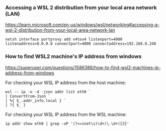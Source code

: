 ### Accessing a WSL 2 distribution from your local area network (LAN)

https://learn.microsoft.com/en-us/windows/wsl/networking#accessing-a-wsl-2-distribution-from-your-local-area-network-lan

```console
netsh interface portproxy add v4tov4 listenport=4000 listenaddress=0.0.0.0 connectport=4000 connectaddress=192.168.0.248
```


### How to find WSL2 machine's IP address from windows

https://superuser.com/questions/1586386/how-to-find-wsl2-machines-ip-address-from-windows

For checking your WSL IP address from the host machine:

```commmand
wsl -- ip -o -4 -json addr list eth0 `
| ConvertFrom-Json `
| %{ $_.addr_info.local } `
| ?{ $_ }
```

For checking your WSL IP address from the WSL machine:
```shell
ip addr show eth0 | grep -oP '(?<=inet\s)\d+(\.\d+){3}'
```